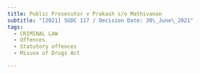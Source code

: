 ```yaml
---
title: Public Prosecutor v Prakash s/o Mathivanan
subtitle: "[2021] SGDC 117 / Decision Date: 30\_June\_2021"
tags:
  - CRIMINAL LAW
  - Offences
  - Statutory offences
  - Misuse of Drugs Act

---
```

